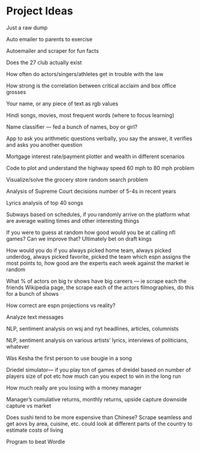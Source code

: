 # Project Ideas

Just a raw dump



Auto emailer to parents to exercise



Autoemailer and scraper for fun facts



Does the 27 club actually exist



How often do actors/singers/athletes get in trouble with the law



How strong is the correlation between critical acclaim and box office grosses



Your name, or any piece of text as rgb values



Hindi songs, movies, most frequent words (where to focus learning)



Name classifier — fed a bunch of names, boy or girl?



App to ask you arithmetic questions verbally, you say the answer, it verifies and asks you another question



Mortgage interest rate/payment plotter and wealth in different scenarios



Code to plot and understand the highway speed 60 mph to 80 mph problem



Visualize/solve the grocery store random search problem



Analysis of Supreme Court decisions number of 5-4s in recent years



Lyrics analysis of top 40 songs



Subways based on schedules, if you randomly arrive on the platform what are average waiting times and other interesting things 



If you were to guess at random how good would you be at calling nfl games? Can we improve that? Ultimately bet on draft kings 

How would you do if you always picked home team, always picked underdog, always picked favorite, picked the team which espn assigns the most points to, how good are the experts each week against the market ie random



What % of actors on big tv shows have big careers — ie scrape each the friends Wikipedia page, the scrape each of the actors filmographies, do this for a bunch of shows



How correct are espn projections vs reality?



Analyze text messages



NLP, sentiment analysis on wsj and nyt headlines, articles, columnists



NLP, sentiment analysis on various artists’ lyrics, interviews of politicians, whatever



Was Kesha the first person to use bougie in a song



Driedel simulator— if you play ton of games of dreidel based on number of players size of pot etc how much can you expect to win in the long run



How much really are you losing with a money manager 



Manager’s cumulative returns, monthly returns, upside capture downside capture vs market



Does sushi tend to be more expensive than Chinese? Scrape seamless and get aovs by area, cuisine, etc. could look at different parts of the country to estimate costs of living 



Program to beat Wordle 
